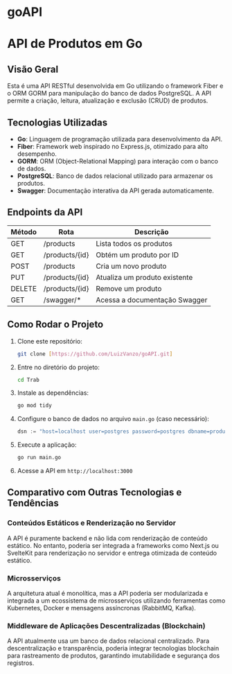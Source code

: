 # goAPI
# API de Produtos em Go

## Visão Geral
Esta é uma API RESTful desenvolvida em Go utilizando o framework Fiber e o ORM GORM para manipulação do banco de dados PostgreSQL. A API permite a criação, leitura, atualização e exclusão (CRUD) de produtos.

## Tecnologias Utilizadas

- **Go**: Linguagem de programação utilizada para desenvolvimento da API.
- **Fiber**: Framework web inspirado no Express.js, otimizado para alto desempenho.
- **GORM**: ORM (Object-Relational Mapping) para interação com o banco de dados.
- **PostgreSQL**: Banco de dados relacional utilizado para armazenar os produtos.
- **Swagger**: Documentação interativa da API gerada automaticamente.

## Endpoints da API

| Método  | Rota             | Descrição                        |
|----------|----------------|--------------------------------|
| GET      | /products      | Lista todos os produtos       |
| GET      | /products/{id} | Obtém um produto por ID       |
| POST     | /products      | Cria um novo produto          |
| PUT      | /products/{id} | Atualiza um produto existente |
| DELETE   | /products/{id} | Remove um produto            |
| GET      | /swagger/*     | Acessa a documentação Swagger |

## Como Rodar o Projeto

1. Clone este repositório:
   ```sh
   git clone [https://github.com/LuizVanzo/goAPI.git]
   ```

2. Entre no diretório do projeto:
   ```sh
   cd Trab
   ```

3. Instale as dependências:
   ```sh
   go mod tidy
   ```

4. Configure o banco de dados no arquivo `main.go` (caso necessário):
   ```go
   dsn := "host=localhost user=postgres password=postgres dbname=products port=5432 sslmode=disable"
   ```

5. Execute a aplicação:
   ```sh
   go run main.go
   ```

6. Acesse a API em `http://localhost:3000`

## Comparativo com Outras Tecnologias e Tendências

### Conteúdos Estáticos e Renderização no Servidor
A API é puramente backend e não lida com renderização de conteúdo estático. No entanto, poderia ser integrada a frameworks como Next.js ou SvelteKit para renderização no servidor e entrega otimizada de conteúdo estático.

### Microsserviços
A arquitetura atual é monolítica, mas a API poderia ser modularizada e integrada a um ecossistema de microsserviços utilizando ferramentas como Kubernetes, Docker e mensagens assíncronas (RabbitMQ, Kafka).

### Middleware de Aplicações Descentralizadas (Blockchain)
A API atualmente usa um banco de dados relacional centralizado. Para descentralização e transparência, poderia integrar tecnologias blockchain para rastreamento de produtos, garantindo imutabilidade e segurança dos registros.

